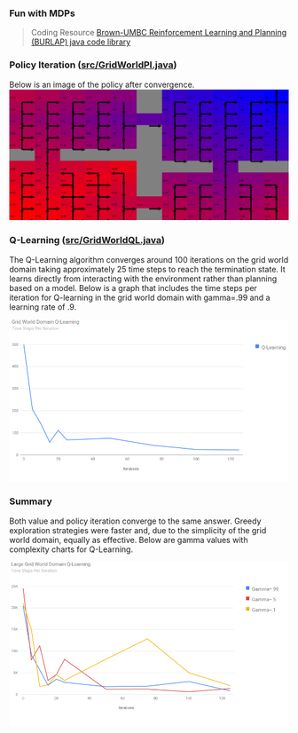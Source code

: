 ### Fun with MDPs
>
> Coding Resource <a href="https://github.com/jmacglashan/burlap">Brown-UMBC Reinforcement Learning and Planning (BURLAP) java code library</a>

### Policy Iteration (<a href="https://github.com/jlm429/MDPs/blob/master/src/GridWorldPI.java">src/GridWorldPI.java</a>)

Below is an image of the policy after convergence.  
![Component Diagram](https://github.com/jlm429/MDPs/blob/master/images/PolicyIterationGrid.PNG)


### Q-Learning (<a href="https://github.com/jlm429/MDPs/blob/master/src/GridWorldQL.java">src/GridWorldQL.java</a>)

The Q-Learning algorithm converges around 100 iterations on the grid world domain taking approximately 25 time steps to reach the termination state.   It learns directly from interacting with the environment rather than planning based on a model. Below is a graph that includes the time steps per iteration for Q-learning in the grid world domain with gamma=.99 and a learning rate of .9.   


![Component Diagram](https://github.com/jlm429/MDPs/blob/master/images/smallgridworldQLearning.png)


### Summary

Both value and policy iteration converge to the same answer. Greedy exploration strategies were faster and, due to the simplicity of the grid world domain, equally as effective. Below are gamma values with complexity charts for Q-Learning. 


![Component Diagram](https://github.com/jlm429/MDPs/blob/master/images/LargeGridWorldQL.PNG)
